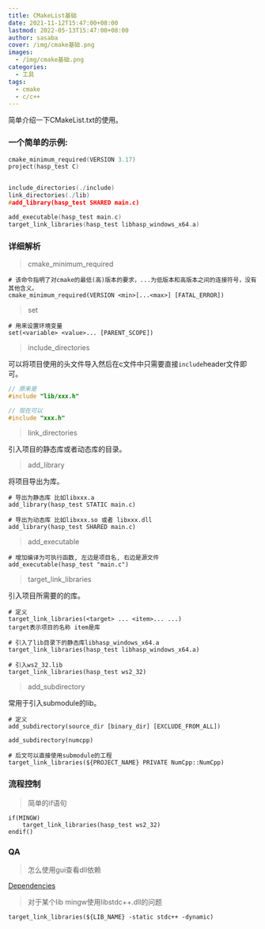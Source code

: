```yaml
---
title: CMakeList基础
date: 2021-11-12T15:47:00+08:00
lastmod: 2022-05-13T15:47:00+08:00
author: sasaba
cover: /img/cmake基础.png
images:
  - /img/cmake基础.png 
categories:
  - 工具
tags:
  - cmake
  - c/c++
---
```


简单介绍一下CMakeList.txt的使用。

<!--more-->
### 一个简单的示例:
```c
cmake_minimum_required(VERSION 3.17)
project(hasp_test C)


include_directories(./include)
link_directories(./lib)
#add_library(hasp_test SHARED main.c)

add_executable(hasp_test main.c)
target_link_libraries(hasp_test libhasp_windows_x64.a)
```

### 详细解析
> cmake_minimum_required

```text
# 该命令指明了对cmake的最低(高)版本的要求，...为低版本和高版本之间的连接符号，没有其他含义。
cmake_minimum_required(VERSION <min>[...<max>] [FATAL_ERROR])
```

> set

```text
# 用来设置环境变量
set(<variable> <value>... [PARENT_SCOPE])
```

> include_directories

可以将项目使用的头文件导入然后在c文件中只需要直接`include`header文件即可。
```c
// 原来是
#include "lib/xxx.h"

// 现在可以
#include "xxx.h"
```

> link_directories

引入项目的静态库或者动态库的目录。

> add_library

将项目导出为库。

```text
# 导出为静态库 比如libxxx.a
add_library(hasp_test STATIC main.c)

# 导出为动态库 比如libxxx.so 或者 libxxx.dll
add_library(hasp_test SHARED main.c)
```

> add_executable


```text
# 增加编译为可执行函数, 左边是项目名, 右边是源文件
add_executable(hasp_test "main.c")
```

> target_link_libraries

引入项目所需要的的库。

```text
# 定义
target_link_libraries(<target> ... <item>... ...)
target表示项目的名称 item是库

# 引入了lib目录下的静态库libhasp_windows_x64.a
target_link_libraries(hasp_test libhasp_windows_x64.a)

# 引入ws2_32.lib
target_link_libraries(hasp_test ws2_32)
```

> add_subdirectory

常用于引入submodule的lib。

```text
# 定义
add_subdirectory(source_dir [binary_dir] [EXCLUDE_FROM_ALL])

add_subdirectory(numcpp)

# 后文可以直接使用submodule的工程
target_link_libraries(${PROJECT_NAME} PRIVATE NumCpp::NumCpp)
```

### 流程控制

> 简单的if语句

```text
if(MINGW)
    target_link_libraries(hasp_test ws2_32)
endif()
```

### QA
> 怎么使用gui查看dll依赖

[Dependencies](https://github.com/lucasg/Dependencies)

> 对于某个lib mingw使用libstdc++.dll的问题

```text
target_link_libraries(${LIB_NAME} -static stdc++ -dynamic)
```